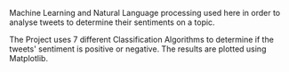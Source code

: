
Machine Learning and Natural Language processing used here in order to analyse tweets to determine their sentiments on a topic.

The Project uses 7 different Classification Algorithms to determine if the tweets' sentiment is positive or negative. The results are plotted using Matplotlib.
